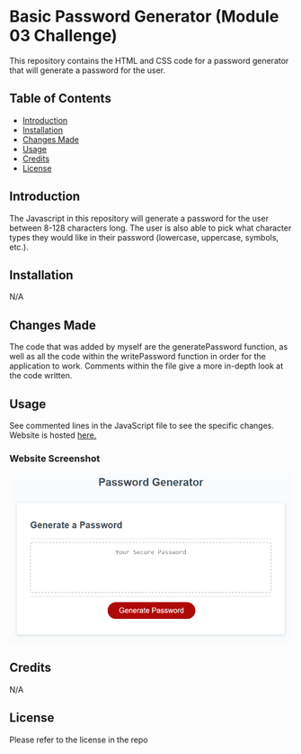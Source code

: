 # Basic Password Generator (Module 03 Challenge)

This repository contains the HTML and CSS code for a password generator that will generate a password for the user.

## Table of Contents

- [Introduction](#introduction)
- [Installation](#installation)
- [Changes Made](#changes-made)
- [Usage](#usage)
- [Credits](#credits)
- [License](#license)

## Introduction

The Javascript in this repository will generate a password for the user between 8-128 characters long. The user is also able
to pick what character types they would like in their password (lowercase, uppercase, symbols, etc.).

## Installation

N/A

## Changes Made

The code that was added by myself are the generatePassword function, as well as all the code within the writePassword function
in order for the application to work. Comments within the file give a more in-depth look at the code written.
## Usage

See commented lines in the JavaScript file to see the specific changes. Website is hosted [here.](https://nephh.github.io/basic-password-generator)

### Website Screenshot

![screenshot](assets/images/03-javascript-homework-demo.png "website screenshot")

## Credits

N/A

## License

Please refer to the license in the repo

